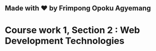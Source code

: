 ## Made with :heart: by Frimpong Opoku Agyemang
# Course work 1, Section 2 : Web Development Technologies 
